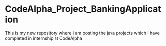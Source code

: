 # CodeAlpha_Project_BankingApplication
This is my new repository where i am posting the java projects which i have completed in internship at CodeAlpha
